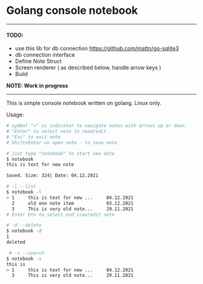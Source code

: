 # Golang console notebook

---

#### TODO:
- use this lib for db connection https://github.com/mattn/go-sqlite3
- db connection interface
- Define Note Struct
- Screen renderer ( as described below, handle arrow keys )
- Build 

**NOTE: Work in progress**

---

This is simple console notebook written on golang. Linux only.

Usage:

```bash
# symbol ">" is indicator to navigate notes with arrows up or down.
# "Enter" to select note to read/edit
# "Esc" to exit note
# Shift+Enter on open note - to save note

# just type "notebook" to start new note
$ notebook 
this is text for new note

Saved. Size: 324| Date: 04.12.2021

# -l --list
$ notebook -l
> 1     this is text for new ...     04.12.2021
  2     old one note item            03.12.2021
  3     This is very old note...     29.11.2021
# Enter btn to select end view/edit note

# -d --delete
$ notebook -d
1
deleted

 # -s --search
$ notebook -s
this is
> 1     this is text for new ...     04.12.2021
  3     This is very old note...     29.11.2021
```
